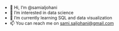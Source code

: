 - 👋 Hi, I’m @samialjohani
- 👀 I’m interested in data science
- 🌱 I’m currently learning SQL and data visualization
- 📫 You can reach me on sami.saljohani@gmail.com

<!---
samialjohani/samialjohani is a ✨ special ✨ repository because its `README.md` (this file) appears on your GitHub profile.
You can click the Preview link to take a look at your changes.
--->
